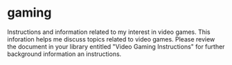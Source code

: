 # gaming
Instructions and information related to my interest in video games.
This inforation helps me discuss topics related to video games. Please review the document in your library entitled "Video Gaming Instructions" for further background information an instructions.
